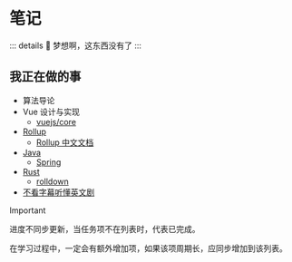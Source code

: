 # 笔记

::: details :tada:
梦想啊，这东西没有了
:::

## 我正在做的事

- 算法导论
- Vue 设计与实现
  - [vuejs/core](https://github.com/vuejs/core)
- [Rollup](https://rollupjs.org/introduction/)
  - [Rollup 中文文档](https://github.com/rollup/rollup-docs-cn)
- [Java](https://dev.java/learn/)
  - [Spring](https://spring.io/)
- [Rust](https://www.rust-lang.org/learn)
  - [rolldown](https://github.com/rolldown/rolldown)
- [不看字幕听懂英文剧](https://www.bilibili.com/video/BV1Gx421U7vV/?share_source=copy_web&vd_source=54f35a86bfb772bf2716924cf109b851)

> [!IMPORTANT]
>
> 进度不同步更新，当任务项不在列表时，代表已完成。
>
> 在学习过程中，一定会有额外增加项，如果该项周期长，应同步增加到该列表。
